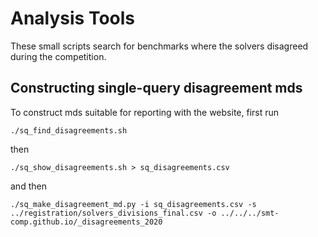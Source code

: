 # Analysis Tools

These small scripts search for benchmarks where the solvers
disagreed during the competition.

## Constructing single-query disagreement mds

To construct mds suitable for reporting with the website, first run

```./sq_find_disagreements.sh```

then

```./sq_show_disagreements.sh > sq_disagreements.csv```

and then

```./sq_make_disagreement_md.py -i sq_disagreements.csv -s ../registration/solvers_divisions_final.csv -o ../../../smt-comp.github.io/_disagreements_2020```


